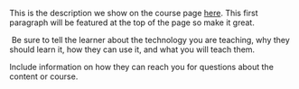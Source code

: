This is the description we show on the course page [here](https://lab.github.com/syedmahdi65/english1st-paper-wordmeaning-class-09). This first paragraph will be featured at the top of the page so make it great.
​

​
Be sure to tell the learner about the technology you are teaching, why they should learn it, how they can use it, and what you will teach them.
​


Include information on how they can reach you for questions about the content or course. 
